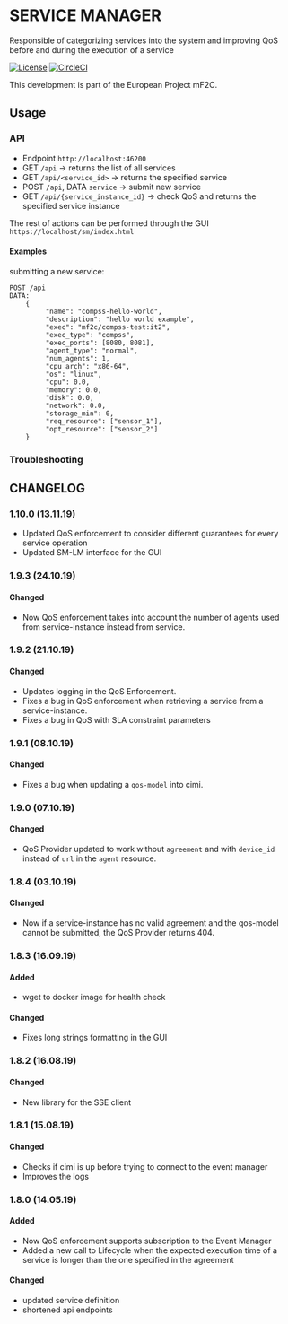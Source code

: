 # SERVICE MANAGER

Responsible of categorizing services into the system and improving QoS before and during the execution of a service

[![License](https://img.shields.io/badge/License-Apache%202.0-blue.svg)](https://opensource.org/licenses/Apache-2.0)
[![CircleCI](https://circleci.com/gh/mF2C/service-manager.svg?style=svg)](https://circleci.com/gh/mF2C/service-manager)

This development is part of the European Project mF2C.

## Usage

### API

- Endpoint `http://localhost:46200`
- GET `/api` -> returns the list of all services
- GET `/api/<service_id>` -> returns the specified service
- POST `/api`, DATA `service` -> submit new service
- GET `/api/{service_instance_id}` -> check QoS and returns the specified service instance

The rest of actions can be performed through the GUI `https://localhost/sm/index.html`

#### Examples

submitting a new service:

    POST /api
    DATA:
        {
             "name": "compss-hello-world",
             "description": "hello world example",
             "exec": "mf2c/compss-test:it2",
             "exec_type": "compss",
             "exec_ports": [8080, 8081],
             "agent_type": "normal",
             "num_agents": 1,
             "cpu_arch": "x86-64",
             "os": "linux",
             "cpu": 0.0,
             "memory": 0.0,
             "disk": 0.0,
             "network": 0.0,
             "storage_min": 0,
             "req_resource": ["sensor_1"],
             "opt_resource": ["sensor_2"]
        }

### Troubleshooting

## CHANGELOG

### 1.10.0 (13.11.19)

 - Updated QoS enforcement to consider different guarantees for every service operation
 - Updated SM-LM interface for the GUI

### 1.9.3 (24.10.19)

#### Changed

 - Now QoS enforcement takes into account the number of agents used from service-instance instead from service.
 
### 1.9.2 (21.10.19)

#### Changed

 - Updates logging in the QoS Enforcement.
 - Fixes a bug in QoS enforcement when retrieving a service from a service-instance.
 - Fixes a bug in QoS with SLA constraint parameters
 
### 1.9.1 (08.10.19)

#### Changed

 - Fixes a bug when updating a `qos-model` into cimi.

### 1.9.0 (07.10.19)

#### Changed

 - QoS Provider updated to work without `agreement` and with `device_id` instead of `url` in the `agent` resource.

### 1.8.4 (03.10.19)

#### Changed

 - Now if a service-instance has no valid agreement and the qos-model cannot be submitted, the QoS Provider returns 404.

### 1.8.3 (16.09.19)

#### Added

 - wget to docker image for health check
 
#### Changed

 - Fixes long strings formatting in the GUI
 
 
### 1.8.2 (16.08.19)

#### Changed

 - New library for the SSE client
 
 
### 1.8.1 (15.08.19)

#### Changed

 - Checks if cimi is up before trying to connect to the event manager
 - Improves the logs


### 1.8.0 (14.05.19)

#### Added

 - Now QoS enforcement supports subscription to the Event Manager
 - Added a new call to Lifecycle when the expected execution time of a service is longer than the one specified in the agreement

#### Changed

 - updated service definition
 - shortened api endpoints





